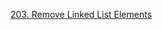 [203. Remove Linked List Elements](https://leetcode.com/problems/remove-linked-list-elements/description/)